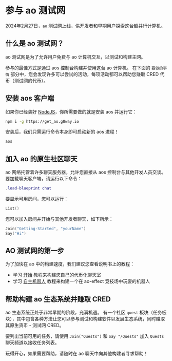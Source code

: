 # 参与 ao 测试网

2024年2月27日，`ao` 测试网上线，供开发者和早期用户探索这台超并行计算机。

## 什么是 ao 测试网？

ao 测试网是为了允许用户免费与 ao 计算机交互，以测试和构建主网。

参与的最佳方式是通过 aos 控制台构建并使用这台 ao 计算机。 在下面的 `要做的事情` 部分中，您会发现许多可以尝试的活动，每项活动都可以帮助您赚取 CRED 代币（测试网的代币）。

## 安装 aos 客户端

如果你已经装好 [NodeJS](https://nodejs.org)，你所需要做的就是安装 aos 并运行它：

```sh
npm i -g https://get_ao.g8way.io
```

安装后，我们只需运行命令本身即可启动新的 aos 进程！

```sh
aos
```

## 加入 ao 的原生社区聊天

ao 网络托管着许多聊天服务器，允许您直接从 aos 控制台与其他开发人员交谈。 要加载聊天客户端，请运行以下命令：

```lua
.load-blueprint chat
```

要显示可用房间，您可以运行：

```lua
List()
```

您可以加入房间并开始与其他开发者聊天，如下所示：

```lua
Join("Getting-Started", "yourName")
Say("Hi")
```

## AO 测试网的第一步

为了加快在 ao 中的构建速度，我们建议您查看说明书上的教程：

- 学习 [开始](/zh/tutorials/begin/) 教程来构建您自己的代币化聊天室
- 学习 [自主机器人](/zh/tutorials/bots-and-games/) 教程来构建一个在 ao-effect 竞技场中玩耍的机器人

## 帮助构建 ao 生态系统并赚取 CRED

ao 生态系统正处于非常早期的阶段，充满机遇。 有一个社区 `quest` 板块（任务板块），其中包含各种方法让您可以参与测试和构建软件以发展生态系统，同时赚取其原生货币 - 测试网 CRED。

要列出当前可用的任务，请使用 `Join("Quests")` 和 `Say "/Quests"` 加入 `Quests` 聊天频道以接收任务列表。

玩得开心，如果需要帮助，请随时在 ao 聊天中向其他构建者寻求帮助！
